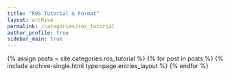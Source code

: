 ```yaml
---
title: "ROS Tutorial & Format"
layout: archive
permalink: /categories/ros_tutorial
author_profile: true
sidebar_main: true
---
```



{% assign posts = site.categories.ros_tutorial %}
{% for post in posts %} {% include archive-single.html type=page.entries_layout %} {% endfor %}
